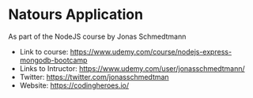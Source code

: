 # Natours Application

As part of the NodeJS course by Jonas Schmedtmann

- Link to course: https://www.udemy.com/course/nodejs-express-mongodb-bootcamp
- Links to Intructor: https://www.udemy.com/user/jonasschmedtmann/
- Twitter: https://twitter.com/jonasschmedtman
- Website: https://codingheroes.io/
